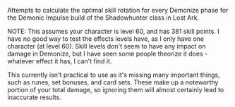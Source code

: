 Attempts to calculate the optimal skill rotation for every Demonize phase for the Demonic Impulse build of the Shadowhunter class in Lost Ark.

NOTE: This assumes your character is level 60, and has 381 skill points. I have no good way to test the effects levels have, as I only have one character (at level 60). Skill levels don't seem to have any impact on damage in Demonize, but I have seen some people theorize it does - whatever effect it has, I can't find it.

This currently isn't practical to use as it's missing many important things, such as runes, set bonuses, and card sets. 
These make up a noteworthy portion of your total damage, so ignoring them will almost certainly lead to inaccurate results. 